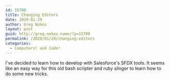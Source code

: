 ```yaml
---
id: 15700
title: Changing Editors
date: 2020-01-29
author: Greg Nokes
layout: post
guid: http://greg.nokes.name/?p=15700
permalink: /2020/01/29/changing-editors
categories:
  - Computers! and Code!
---
```


I've decided to learn how to develop with Salesforce's SFDX tools. It seems like an easy way for this old bash scripter and ruby slinger to learn how to do some new tricks.

<!-- more -->

